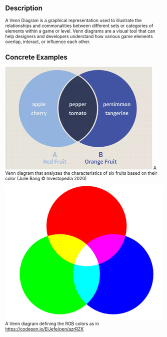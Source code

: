 

## Description

A Venn Diagram is a graphical representation used to illustrate the relationships and commonalities between different sets or categories of elements within a game or level. Venn diagrams are a visual tool that can help designers and developers understand how various game elements overlap, interact, or influence each other.

## Concrete Examples

![](Assets/venndiagramfruit.png)
A Venn diagram that analyzes the characteristics of six fruits based on their color (Julie Bang © Investopedia 2020)

![](Assets/venndiagramrgb.png)
A Venn diagram defining the RGB colors as in https://codepen.io/ElJefe/pen/azrRZK